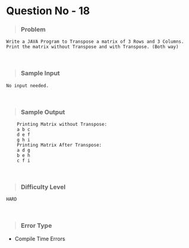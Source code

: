 # Question No - 18 
> ### Problem
    Write a JAVA Program to Transpose a matrix of 3 Rows and 3 Columns. Print the matrix without Transpose and with Transpose. (Both way)
<br>

> ### Sample Input
    No input needed.
<br>

> ### Sample Output
        Printing Matrix without Transpose:
        a b c
        d e f 
        g h i 
        Printing Matrix After Transpose:
        a d g
        b e h
        c f i
<br>

> ### Difficulty Level
    HARD
<br>

> ### Error Type
- Compile Time Errors